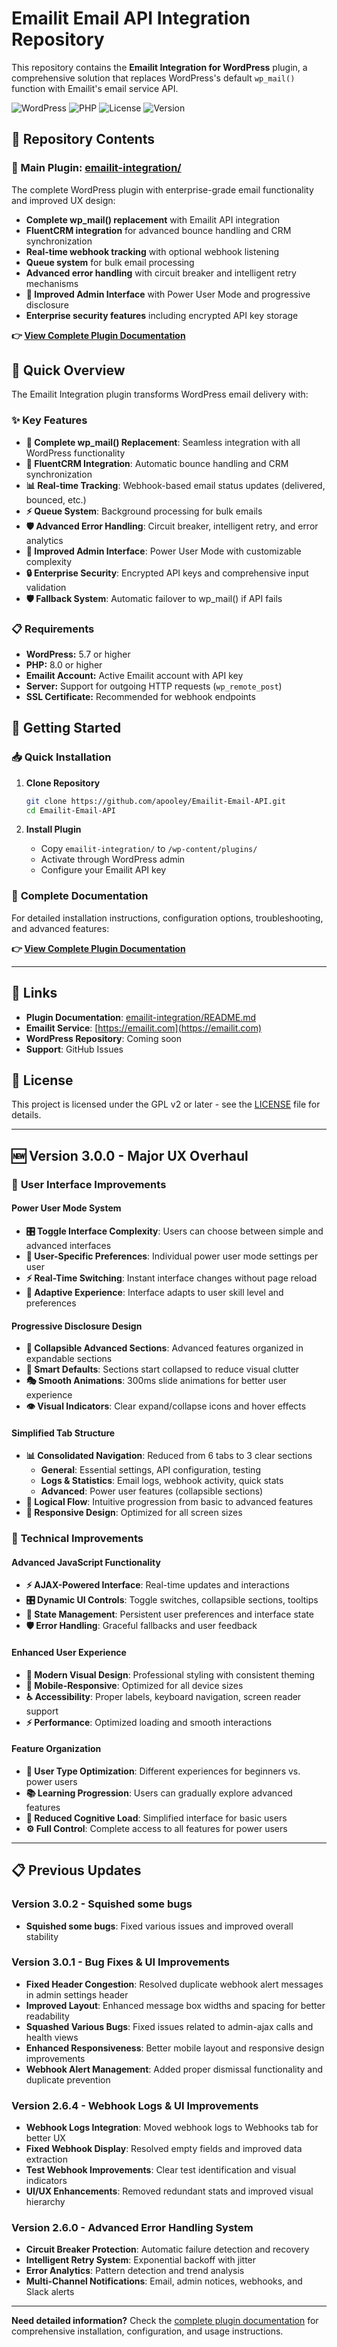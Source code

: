 # Emailit Email API Integration Repository

This repository contains the **Emailit Integration for WordPress** plugin, a comprehensive solution that replaces WordPress's default `wp_mail()` function with Emailit's email service API.

![WordPress](https://img.shields.io/badge/WordPress-5.7+-blue.svg)
![PHP](https://img.shields.io/badge/PHP-8.0+-green.svg)
![License](https://img.shields.io/badge/License-GPL%20v2-blue.svg)
![Version](https://img.shields.io/badge/Version-3.0.2-green.svg)

## 📁 Repository Contents

### 🎯 Main Plugin: [emailit-integration/](./emailit-integration/)
The complete WordPress plugin with enterprise-grade email functionality and improved UX design:
- **Complete wp_mail() replacement** with Emailit API integration
- **FluentCRM integration** for advanced bounce handling and CRM synchronization
- **Real-time webhook tracking** with optional webhook listening
- **Queue system** for bulk email processing
- **Advanced error handling** with circuit breaker and intelligent retry mechanisms
- **🎨 Improved Admin Interface** with Power User Mode and progressive disclosure
- **Enterprise security features** including encrypted API key storage

**👉 [View Complete Plugin Documentation](./emailit-integration/README.md)**

## 🚀 Quick Overview

The Emailit Integration plugin transforms WordPress email delivery with:

### ✨ **Key Features**
- **🔄 Complete wp_mail() Replacement**: Seamless integration with all WordPress functionality
- **🤝 FluentCRM Integration**: Automatic bounce handling and CRM synchronization
- **📊 Real-time Tracking**: Webhook-based email status updates (delivered, bounced, etc.)
- **⚡ Queue System**: Background processing for bulk emails
- **🛡️ Advanced Error Handling**: Circuit breaker, intelligent retry, and error analytics
- **🎨 Improved Admin Interface**: Power User Mode with customizable complexity
- **🔒 Enterprise Security**: Encrypted API keys and comprehensive input validation
- **🛡️ Fallback System**: Automatic failover to wp_mail() if API fails

### 📋 **Requirements**
- **WordPress:** 5.7 or higher
- **PHP:** 8.0 or higher
- **Emailit Account:** Active Emailit account with API key
- **Server:** Support for outgoing HTTP requests (`wp_remote_post`)
- **SSL Certificate:** Recommended for webhook endpoints

## 🚀 Getting Started

### 📥 **Quick Installation**

1. **Clone Repository**
   ```bash
   git clone https://github.com/apooley/Emailit-Email-API.git
   cd Emailit-Email-API
   ```

2. **Install Plugin**
   - Copy `emailit-integration/` to `/wp-content/plugins/`
   - Activate through WordPress admin
   - Configure your Emailit API key

### 📖 **Complete Documentation**

For detailed installation instructions, configuration options, troubleshooting, and advanced features:

**👉 [View Complete Plugin Documentation](./emailit-integration/README.md)**

---

## 🔗 **Links**

- **Plugin Documentation**: [emailit-integration/README.md](./emailit-integration/README.md)
- **Emailit Service**: [https://emailit.com](https://emailit.com)
- **WordPress Repository**: Coming soon
- **Support**: GitHub Issues

## 📄 **License**

This project is licensed under the GPL v2 or later - see the [LICENSE](LICENSE) file for details.

---

## 🆕 **Version 3.0.0 - Major UX Overhaul**

### 🎨 **User Interface Improvements**

#### **Power User Mode System**
- **🎛️ Toggle Interface Complexity**: Users can choose between simple and advanced interfaces
- **👤 User-Specific Preferences**: Individual power user mode settings per user
- **⚡ Real-Time Switching**: Instant interface changes without page reload
- **🎯 Adaptive Experience**: Interface adapts to user skill level and preferences

#### **Progressive Disclosure Design**
- **📁 Collapsible Advanced Sections**: Advanced features organized in expandable sections
- **🔽 Smart Defaults**: Sections start collapsed to reduce visual clutter
- **🎭 Smooth Animations**: 300ms slide animations for better user experience
- **👁️ Visual Indicators**: Clear expand/collapse icons and hover effects

#### **Simplified Tab Structure**
- **📊 Consolidated Navigation**: Reduced from 6 tabs to 3 clear sections
  - **General**: Essential settings, API configuration, testing
  - **Logs & Statistics**: Email logs, webhook activity, quick stats
  - **Advanced**: Power user features (collapsible sections)
- **🎯 Logical Flow**: Intuitive progression from basic to advanced features
- **📱 Responsive Design**: Optimized for all screen sizes
### 🔧 **Technical Improvements**

#### **Advanced JavaScript Functionality**
- **⚡ AJAX-Powered Interface**: Real-time updates and interactions
- **🎛️ Dynamic UI Controls**: Toggle switches, collapsible sections, tooltips
- **🔄 State Management**: Persistent user preferences and interface state
- **🛡️ Error Handling**: Graceful fallbacks and user feedback

#### **Enhanced User Experience**
- **🎨 Modern Visual Design**: Professional styling with consistent theming
- **📱 Mobile-Responsive**: Optimized for all device sizes
- **♿ Accessibility**: Proper labels, keyboard navigation, screen reader support
- **⚡ Performance**: Optimized loading and smooth interactions

#### **Feature Organization**
- **👥 User Type Optimization**: Different experiences for beginners vs. power users
- **📚 Learning Progression**: Users can gradually explore advanced features
- **🎯 Reduced Cognitive Load**: Simplified interface for basic users
- **⚙️ Full Control**: Complete access to all features for power users

---

## 📋 **Previous Updates**

### Version 3.0.2 - Squished some bugs
- **Squished some bugs**: Fixed various issues and improved overall stability

### Version 3.0.1 - Bug Fixes & UI Improvements
- **Fixed Header Congestion**: Resolved duplicate webhook alert messages in admin settings header
- **Improved Layout**: Enhanced message box widths and spacing for better readability
- **Squashed Various Bugs**: Fixed issues related to admin-ajax calls and health views
- **Enhanced Responsiveness**: Better mobile layout and responsive design improvements
- **Webhook Alert Management**: Added proper dismissal functionality and duplicate prevention

### Version 2.6.4 - Webhook Logs & UI Improvements
- **Webhook Logs Integration**: Moved webhook logs to Webhooks tab for better UX
- **Fixed Webhook Display**: Resolved empty fields and improved data extraction
- **Test Webhook Improvements**: Clear test identification and visual indicators
- **UI/UX Enhancements**: Removed redundant stats and improved visual hierarchy

### Version 2.6.0 - Advanced Error Handling System
- **Circuit Breaker Protection**: Automatic failure detection and recovery
- **Intelligent Retry System**: Exponential backoff with jitter
- **Error Analytics**: Pattern detection and trend analysis
- **Multi-Channel Notifications**: Email, admin notices, webhooks, and Slack alerts

---

**Need detailed information?** Check the [complete plugin documentation](./emailit-integration/README.md) for comprehensive installation, configuration, and usage instructions.
